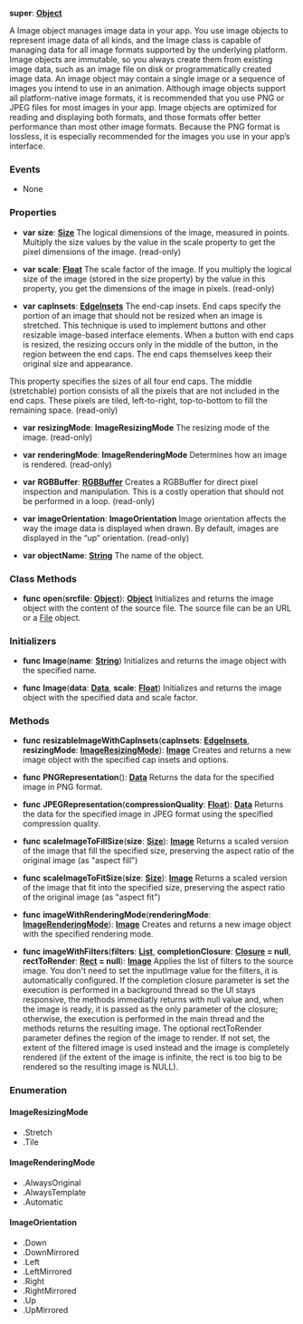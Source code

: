 **super**: **[Object](Object.md)**

A Image object manages image data in your app. You use image objects to represent image data of all kinds, and the Image class is capable of managing data for all image formats supported by the underlying platform. Image objects are immutable, so you always create them from existing image data, such as an image file on disk or programmatically created image data. An image object may contain a single image or a sequence of images you intend to use in an animation. Although image objects support all platform-native image formats, it is recommended that you use PNG or JPEG files for most images in your app. Image objects are optimized for reading and displaying both formats, and those formats offer better performance than most other image formats. Because the PNG format is lossless, it is especially recommended for the images you use in your app’s interface.

### Events

* None

### Properties

* **var** **size**: **[Size](Size.md)**
The logical dimensions of the image, measured in points. Multiply the size values by the value in the scale property to get the pixel dimensions of the image. \(read-only\)

* **var** **scale**: **[Float](../gravity/types.md)**
The scale factor of the image. If you multiply the logical size of the image (stored in the size property) by the value in this property, you get the dimensions of the image in pixels. \(read-only\)

* **var** **capInsets**: **[EdgeInsets](EdgeInsets.md)**
The end-cap insets. End caps specify the portion of an image that should not be resized when an image is stretched. This technique is used to implement buttons and other resizable image-based interface elements. When a button with end caps is resized, the resizing occurs only in the middle of the button, in the region between the end caps. The end caps themselves keep their original size and appearance.

This property specifies the sizes of all four end caps. The middle (stretchable) portion consists of all the pixels that are not included in the end caps. These pixels are tiled, left-to-right, top-to-bottom to fill the remaining space. \(read-only\)

* **var** **resizingMode**: **ImageResizingMode**
The resizing mode of the image. \(read-only\)

* **var** **renderingMode**: **ImageRenderingMode**
Determines how an image is rendered. \(read-only\)

* **var** **RGBBuffer**: **[RGBBuffer](RGBBuffer.md)**
Creates a RGBBuffer for direct pixel inspection and manipulation. This is a costly operation that should not be performed in a loop. \(read-only\)

* **var** **imageOrientation**: **ImageOrientation**
Image orientation affects the way the image data is displayed when drawn. By default, images are displayed in the “up” orientation. \(read-only\)

* **var** **objectName**: **[String](../gravity/types.md)**
The name of the object.



### Class Methods

* **func** **open**(**srcfile**: **[Object](../gravity/types.md)**): <strong>[Object](../gravity/types.md)</strong> 
Initializes and returns the image object with the content of the source file. The source file can be an URL or a <a href="File.html">File</a> object.



### Initializers

* **func** **Image**(**name**: **[String](../gravity/types.md)**)
Initializes and returns the image object with the specified name.

* **func** **Image**(**data**: **[Data](Data.md)**, **scale**: **[Float](../gravity/types.md)**)
Initializes and returns the image object with the specified data and scale factor. 



### Methods

* **func** **resizableImageWithCapInsets**(**capInsets**: **[EdgeInsets](EdgeInsets.md)**, **resizingMode**: **<a href="#_enum_ImageResizingMode">ImageResizingMode</a>**): <strong>[Image](Image.md)</strong> 
Creates and returns a new image object with the specified cap insets and options.

* **func** **PNGRepresentation**(): <strong>[Data](Data.md)</strong> 
Returns the data for the specified image in PNG format.

* **func** **JPEGRepresentation**(**compressionQuality**: **[Float](../gravity/types.md)**): <strong>[Data](Data.md)</strong> 
Returns the data for the specified image in JPEG format using the specified compression quality.

* **func** **scaleImageToFillSize**(**size**: **[Size](Size.md)**): <strong>[Image](Image.md)</strong> 
Returns a scaled version of the image that fill the specified size, preserving the aspect ratio of the original image (as "aspect fill")

* **func** **scaleImageToFitSize**(**size**: **[Size](Size.md)**): <strong>[Image](Image.md)</strong> 
Returns a scaled version of the image that fit into the specified size, preserving the aspect ratio of the original image (as "aspect fit")

* **func** **imageWithRenderingMode**(**renderingMode**: **<a href="#_enum_ImageRenderingMode">ImageRenderingMode</a>**): <strong>[Image](Image.md)</strong> 
Creates and returns a new image object with the specified rendering mode.

* **func** **imageWithFilters**(**filters**: **[List](../gravity/list.md)**, **completionClosure**: **[Closure](../gravity/closure.md) = null**, **rectToRender**: **[Rect](Rect.md) = null**): <strong>[Image](Image.md)</strong> 
Applies the list of filters to the source image. You don't need to set the inputImage value for the filters, it is automatically configured. If the completion closure parameter is set the execution is performed in a background thread so the UI stays responsive, the methods immediatly returns with null value and, when the image is ready, it is passed as the only parameter of the closure; otherwise, the execution is performed in the main thread and the methods returns the resulting image. The optional rectToRender parameter defines the region of the image to render. If not set, the extent of the filtered image is used instead and the image is completely rendered (if the extent of the image is infinite, the rect is too big to be rendered so the resulting image is NULL).





### Enumeration

#### ImageResizingMode
 * .Stretch
 * .Tile

#### ImageRenderingMode
 * .AlwaysOriginal
 * .AlwaysTemplate
 * .Automatic

#### ImageOrientation
 * .Down
 * .DownMirrored
 * .Left
 * .LeftMirrored
 * .Right
 * .RightMirrored
 * .Up
 * .UpMirrored



